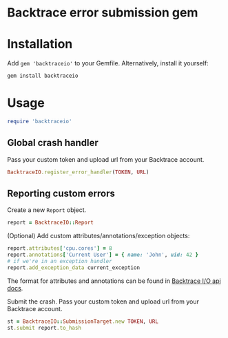 # Backtrace error submission gem

# Installation

Add `gem 'backtraceio'` to your Gemfile. Alternatively, install it yourself:
```
gem install backtraceio
```

# Usage

```ruby
require 'backtraceio'
```

## Global crash handler

Pass your custom token and upload url from your Backtrace
account.

```ruby
BacktraceIO.register_error_handler(TOKEN, URL)
```

## Reporting custom errors

Create a new `Report` object.

```ruby
report = BacktraceIO::Report
```

(Optional) Add custom attributes/annotations/exception objects:

```ruby
report.attributes['cpu.cores'] = 8
report.annotations['Current User'] = { name: 'John', uid: 42 }
# if we're in an exception handler
report.add_exception_data current_exception
```

The format for attributes and annotations can be found in
[Backtrace I/O api docs][1].

Submit the crash. Pass your custom token and upload url from your Backtrace
account.

```ruby
st = BacktraceIO::SubmissionTarget.new TOKEN, URL
st.submit report.to_hash
```

[1]: https://api.backtrace.io/#tag/submit-crash

